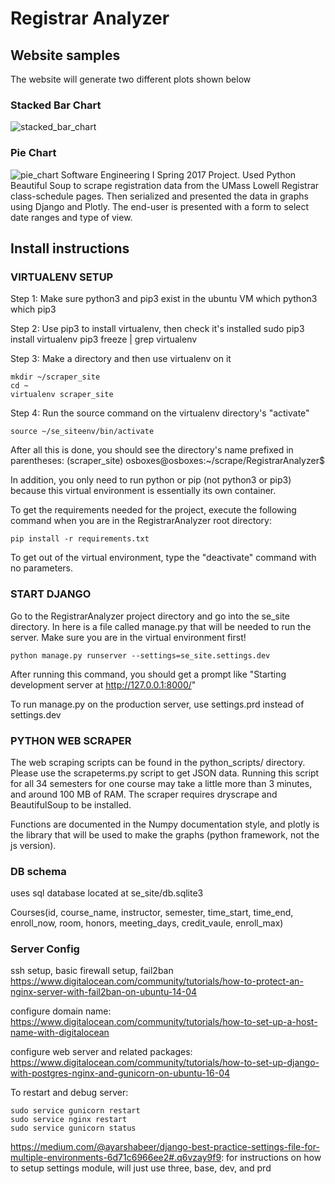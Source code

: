 # Registrar Analyzer 

## Website samples

The website will generate two different plots shown below

### Stacked Bar Chart
![stacked_bar_chart](/stacked_bar_chart.png?raw=true "stacked_bar_chart image")


### Pie Chart 
![pie_chart](/pie_chart.png?raw=true "pie_chart image")
Software Engineering I Spring 2017 Project. Used Python Beautiful Soup to scrape registration data from the UMass Lowell Registrar class-schedule pages. Then serialized and presented the data in graphs using Django and Plotly. The end-user is presented with a form to select date ranges and type of view.

## Install instructions

### VIRTUALENV SETUP 

Step 1: Make sure python3 and pip3 exist in the ubuntu VM
which python3
which pip3

Step 2: Use pip3 to install virtualenv, then check it's installed
sudo pip3 install virtualenv
pip3 freeze | grep virtualenv

Step 3: Make a directory and then use virtualenv on it

```
mkdir ~/scraper_site
cd ~
virtualenv scraper_site
```

Step 4: Run the source command on the virtualenv directory's "activate"

```
source ~/se_siteenv/bin/activate
```

After all this is done, you should see the directory's name prefixed in parentheses:
(scraper_site) osboxes@osboxes:~/scrape/RegistrarAnalyzer$

In addition, you only need to run python or pip (not python3 or pip3) because this virtual environment is essentially
its own container.

To get the requirements needed for the project, execute the following command when you are in the RegistrarAnalyzer
root directory:

```
pip install -r requirements.txt
```

To get out of the virtual environment, type the "deactivate" command with no parameters.

### START DJANGO

Go to the RegistrarAnalyzer project directory and go into the se_site directory. In here is a file called manage.py
that will be needed to run the server. Make sure you are in the virtual environment first!

```
python manage.py runserver --settings=se_site.settings.dev
```

After running this command, you should get a prompt like "Starting development server at http://127.0.0.1:8000/"

To run manage.py on the production server, use settings.prd instead of settings.dev

### PYTHON WEB SCRAPER 

The web scraping scripts can be found in the python_scripts/ directory. Please use the scrapeterms.py script to get
JSON data. Running this script for all 34 semesters for one course may take a little more than 3 minutes, and around
100 MB of RAM. The scraper requires dryscrape and BeautifulSoup to be installed.

Functions are documented in the Numpy documentation style, and plotly is the library that will be used to make the
graphs (python framework, not the js version).

### DB schema

uses sql database located at se_site/db.sqlite3

Courses(id, course_name, instructor, semester, time_start, time_end, enroll_now, room, honors, meeting_days,
credit_vaule, enroll_max)

### Server Config

ssh setup, basic firewall setup, fail2ban
https://www.digitalocean.com/community/tutorials/how-to-protect-an-nginx-server-with-fail2ban-on-ubuntu-14-04

configure domain name: https://www.digitalocean.com/community/tutorials/how-to-set-up-a-host-name-with-digitalocean

configure web server and related packages:
https://www.digitalocean.com/community/tutorials/how-to-set-up-django-with-postgres-nginx-and-gunicorn-on-ubuntu-16-04

To restart and debug server:
```
sudo service gunicorn restart
sudo service nginx restart
sudo service gunicorn status
```

https://medium.com/@ayarshabeer/django-best-practice-settings-file-for-multiple-environments-6d71c6966ee2#.q6vzay9f9:
for instructions on how to setup settings module, will just use three, base, dev, and prd
